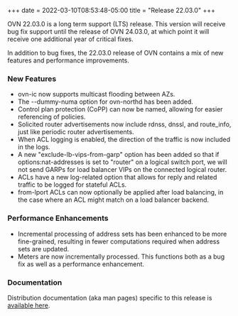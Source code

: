 +++
date = 2022-03-10T08:53:48-05:00
title = "Release 22.03.0"
+++

OVN 22.03.0 is a long term support (LTS) release. This version will receive bug fix support until the release of OVN 24.03.0, at which point it will receive one additional year of critical fixes.

In addition to bug fixes, the 22.03.0 release of OVN contains a mix of new features and performance improvements.

### New Features
- ovn-ic now supports multicast flooding between AZs.
- The --dummy-numa option for ovn-northd has been added.
- Control plan protection (CoPP) can now be named, allowing for easier referencing of policies.
- Solicited router advertisements now include rdnss, dnssl, and route\_info, just like periodic router advertisements.
- When ACL logging is enabled, the direction of the traffic is now included in the logs.
- A new "exclude-lb-vips-from-garp" option has been added so that if options:nat-addresses is set to "router" on a logical switch port, we will not send GARPs for load balancer VIPs on the connected logical router. 
- ACLs have a new log-related option that allows for reply and related traffic to be logged for stateful ACLs.
- from-lport ACLs can now optionally be applied after load balancing, in the case where an ACL might match on a load balancer backend.

### Performance Enhancements
- Incremental processing of address sets has been enhanced to be more fine-grained, resulting in fewer computations required when address sets are updated.
- Meters are now incrementally processed. This functions both as a bug fix as well as a performance enhancement.

### Documentation

Distribution documentation (aka man pages) specific to this release is
[available here](https://www.ovn.org/support/dist-docs-branch-21.09/).
